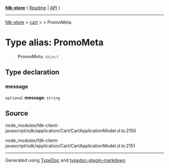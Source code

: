 [**fdk-store**](../../../README.md) ( [Readme](../../../README.md) \| [API](../../../API.md) )

---

[fdk-store](../../../API.md) > [cart](../../README.md) > [<internal>](../README.md) > PromoMeta

# Type alias: PromoMeta

> **PromoMeta**: `object`

## Type declaration

### message

`optional` **message**: `string`

## Source

node_modules/fdk-client-javascript/sdk/application/Cart/CartApplicationModel.d.ts:2150

node_modules/fdk-client-javascript/sdk/application/Cart/CartApplicationModel.d.ts:2151

---

Generated using [TypeDoc](https://typedoc.org/) and [typedoc-plugin-markdown](https://www.npmjs.com/package/typedoc-plugin-markdown)
